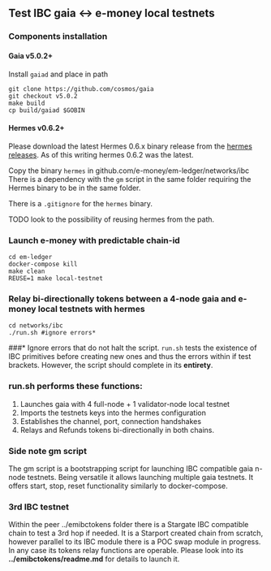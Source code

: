 ## Test IBC gaia <-> e-money local testnets

### Components installation

#### Gaia v5.0.2+
 
Install `gaiad` and place in path

``` shell
git clone https://github.com/cosmos/gaia
git checkout v5.0.2 
make build
cp build/gaiad $GOBIN
```

#### Hermes v0.6.2+
Please download the latest Hermes 0.6.x binary release from the [hermes releases](https://github.com/informalsystems/ibc-rs/releases). As of this writing hermes 0.6.2 was the latest.

Copy the binary `hermes` in github.com/e-money/em-ledger/networks/ibc
There is a dependency with the `gm` script in the same folder requiring the Hermes binary to be in the same folder.

There is a `.gitignore` for the `hermes` binary.

TODO look to the possibility of reusing hermes from the path.

### Launch e-money with predictable chain-id

``` shell
cd em-ledger
docker-compose kill
make clean
REUSE=1 make local-testnet 
```

### Relay bi-directionally tokens between a 4-node gaia and e-money local testnets with hermes 

```shell
cd networks/ibc
./run.sh #ignore errors*
```
###*
Ignore errors that do not halt the script. `run.sh` tests the existence of IBC primitives before creating new ones and thus the errors within if test brackets. However, the script should complete in its **entirety**. 

### run.sh performs these functions:
1. Launches gaia with 4 full-node + 1 validator-node local testnet
2. Imports the testnets keys into the hermes configuration
3. Establishes the channel, port, connection handshakes
4. Relays and Refunds tokens bi-directionally in both chains.

### Side note gm script

The gm script is a bootstrapping script for launching IBC compatible gaia n-node testnets.
Being versatile it allows launching multiple gaia testnets.
It offers start, stop, reset functionality similarly to docker-compose.

### 3rd IBC testnet 
Within the peer ../emibctokens folder there is a Stargate IBC compatible chain to test a 3rd hop if needed. It is a Starport created chain from scratch, however parallel to its IBC module there is a POC swap module in progress. In any case its tokens relay functions are operable. Please look into its **../emibctokens/readme.md** for details to launch it. 